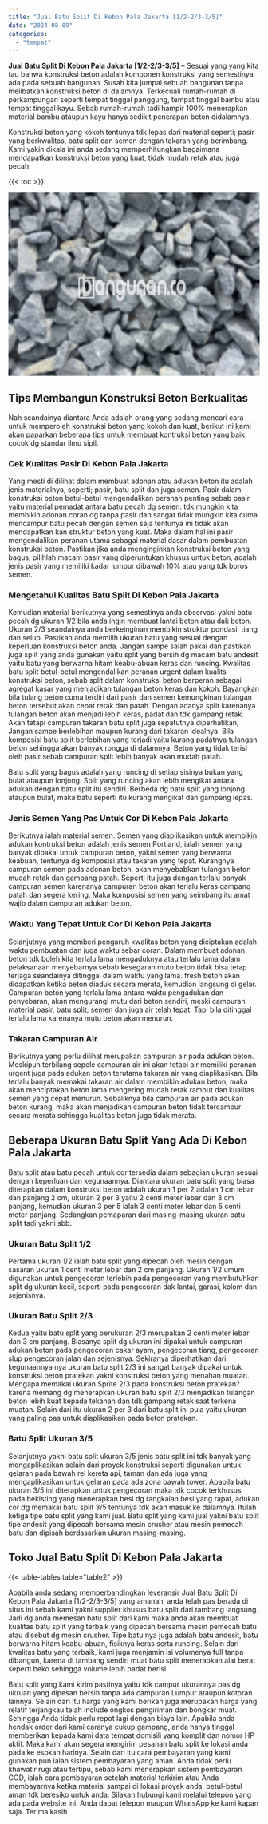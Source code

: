```yaml
---
title: "Jual Batu Split Di Kebon Pala Jakarta [1/2-2/3-3/5]"
date: "2024-08-09"
categories: 
  - "tempat"
---
```


**Jual Batu Split Di Kebon Pala Jakarta \[1/2-2/3-3/5\]** – Sesuai yang yang kita tau bahwa konstruksi beton adalah komponen konstruksi yang semestinya ada pada sebuah bangunan. Susah kita jumpai sebuah bangunan tanpa melibatkan konstruksi beton di dalamnya. Terkecuali rumah-rumah di perkampungan seperti tempat tinggal panggung, tempat tinggal bambu atau tempat tinggal kayu. Sebab rumah-rumah tadi hampir 100% menerapkan material bambu ataupun kayu hanya sedikit penerapan beton didalamnya.

Konstruksi beton yang kokoh tentunya tdk lepas dari material seperti; pasir yang berkwalitas, batu split dan semen dengan takaran yang berimbang. Kami yakin dikala ini anda sedang memperhitungkan bagaimana mendapatkan konstruksi beton yang kuat, tidak mudah retak atau juga pecah.

{{< toc >}}

![Jual Batu Split Di Kebon Pala Jakarta [1/2-2/3-3/5]](/images/jual-batu-split-35.png)

## Tips Membangun Konstruksi Beton Berkualitas

Nah seandainya diantara Anda adalah orang yang sedang mencari cara untuk memperoleh konstruksi beton yang kokoh dan kuat, berikut ini kami akan paparkan beberapa tips untuk membuat kontruksi beton yang baik cocok dg standar ilmu sipil.

### Cek Kualitas Pasir Di Kebon Pala Jakarta

Yang mesti di dilihat dalam membuat adonan atau adukan beton itu adalah jenis materialnya, seperti; pasir, batu split dan juga semen. Pasir dalam konstruksi beton betul-betul mengendalikan peranan penting sebab pasir yaitu material pemadat antara batu pecah dg semen. tdk mungkin kita membikin adonan coran dg tanpa pasir dan sangat tidak mungkin kita cuma mencampur batu pecah dengan semen saja tentunya ini tidak akan mendapatkan kan struktur beton yang kuat. Maka dalam hal ini pasir mengendalikan peranan utama sebagai material dasar dalam pembuatan konstruksi beton. Pastikan jika anda menginginkan konstruksi beton yang bagus, pilihlah macam pasir yang diperuntukan khusus untuk beton, adalah jenis pasir yang memiliki kadar lumpur dibawah 10% atau yang tdk boros semen.

### Mengetahui Kualitas Batu Split Di Kebon Pala Jakarta

Kemudian material berikutnya yang semestinya anda observasi yakni batu pecah dg ukuran 1/2 bila anda ingin membuat lantai beton atau dak beton. Ukuran 2/3 seandainya anda berkeinginan membikin struktur pondasi, tiang dan selup. Pastikan anda memilih ukuran batu yang sesuai dengan keperluan konstruksi beton anda. Jangan sampe salah pakai dan pastikan juga split yang anda gunakan yaitu split yang bersih dg macam batu andesit yaitu batu yang berwarna hitam keabu-abuan keras dan runcing. Kwalitas batu split betul-betul mengendalikan peranan urgent dalam kualits konstruksi beton, sebab split dalam konstruksi beton berperan sebagai agregat kasar yang menjadikan tulangan beton keras dan kokoh. Bayangkan bila tulang beton cuma terdiri dari pasir dan semen kemungkinan tulangan beton tersebut akan cepat retak dan patah. Dengan adanya split karenanya tulangan beton akan menjadi lebih keras, padat dan tdk gampang retak. Akan tetapi campuran takaran batu split juga sepatutnya diperhatikan, Jangan sampe berlebihan maupun kurang dari takaran idealnya. Bila komposisi batu split berlebihan yang terjadi yaitu kurang padatnya tulangan beton sehingga akan banyak rongga di dalamnya. Beton yang tidak terisi oleh pasir sebab campuran split lebih banyak akan mudah patah.

Batu split yang bagus adalah yang runcing di setiap sisinya bukan yang bulat ataupun lonjong. Split yang runcing akan lebih mengikat antara adukan dengan batu split itu sendiri. Berbeda dg batu split yang lonjong ataupun bulat, maka batu seperti itu kurang mengikat dan gampang lepas.

### Jenis Semen Yang Pas Untuk Cor Di Kebon Pala Jakarta

Berikutnya ialah material semen. Semen yang diaplikasikan untuk membikin adukan kontruksi beton adalah jenis semen Portland, ialah semen yang banyak dipakai untuk campuran beton, yakni semen yang berwarna keabuan, tentunya dg komposisi atau takaran yang tepat. Kurangnya campuran semen pada adonan beton, akan menyebabkan tulangan beton mudah retak dan gampang patah. Seperti itu juga dengan terlalu banyak campuran semen karenanya campuran beton akan terlalu keras gampang patah dan segera kering. Maka komposisi semen yang seimbang itu amat wajib dalam campuran adukan beton.

### Waktu Yang Tepat Untuk Cor Di Kebon Pala Jakarta

Selanjutnya yang memberi pengaruh kwalitas beton yang diciptakan adalah waktu pembuatan dan juga waktu sebar coran. Dalam membuat adonan beton tdk boleh kita terlalu lama mengaduknya atau terlalu lama dalam pelaksanaan menyebarnya sebab kesegaran mutu beton tidak bisa tetap terjaga seandainya ditinggal dalam waktu yang lama. fresh beton akan didapatkan ketika beton diaduk secara merata, kemudian langsung di gelar. Campuran beton yang terlalu lama antara waktu pengadukan dan penyebaran, akan mengurangi mutu dari beton sendiri, meski campuran material pasir, batu split, semen dan juga air telah tepat. Tapi bila ditinggal terlalu lama karenanya mutu beton akan menurun.

### Takaran Campuran Air

Berikutnya yang perlu dilihat merupakan campuran air pada adukan beton. Meskipun terbilang sepele campuran air ini akan tetapi air memiliki peranan urgent juga pada adukan beton terutama takaran air yang diaplikasikan. Bila terlalu banyak memakai takaran air dalam membikin adukan beton, maka akan menciptakan beton lama mengering mudah retak rambut dan kualitas semen yang cepat menurun. Sebaliknya bila campuran air pada adukan beton kurang, maka akan menjadikan campuran beton tidak tercampur secara merata sehingga kualitas beton juga tidak merata.

## Beberapa Ukuran Batu Split Yang Ada Di Kebon Pala Jakarta

Batu split atau batu pecah untuk cor tersedia dalam sebagian ukuran sesuai dengan keperluan dan kegunaannya. Diantara ukuran batu split yang biasa diterapkan dalam konstruksi beton adalah ukuran 1 per 2 adalah 1 cm lebar dan panjang 2 cm, ukuran 2 per 3 yaitu 2 centi meter lebar dan 3 cm panjang, kemudian ukuran 3 per 5 ialah 3 centi meter lebar dan 5 centi meter panjang. Sedangkan pemaparan dari masing-masing ukuran batu split tadi yakni sbb.

### Ukuran Batu Split 1/2

Pertama ukuran 1/2 ialah batu split yang dipecah oleh mesin dengan sasaran ukuran 1 centi meter lebar dan 2 cm panjang. Ukuran 1/2 umum digunakan untuk pengecoran terlebih pada pengecoran yang membutuhkan split dg ukuran kecil, seperti pada pengecoran dak lantai, garasi, kolom dan sejenisnya.

### Ukuran Batu Split 2/3

Kedua yaitu batu split yang berukuran 2/3 merupakan 2 centi meter lebar dan 3 cm panjang. Biasanya split dg ukuran ini dipakai untuk campuran adukan beton pada pengecoran cakar ayam, pengecoran tiang, pengecoran slup pengecoran jalan dan sejenisnya. Sekiranya diperhatikan dari kegunaannya nya ukuran batu split 2/3 ini sangat banyak dipakai untuk konstruksi beton pratekan yakni konstruksi beton yang menahan muatan. Mengapa memakai ukuran Sprite 2/3 pada konstruksi beton pratekan? karena memang dg menerapkan ukuran batu split 2/3 menjadikan tulangan beton lebih kuat kepada tekanan dan tdk gampang retak saat terkena muatan. Selain dari itu ukuran 2 per 3 dari batu split ini pula yaitu ukuran yang paling pas untuk diaplikasikan pada beton pratekan.

### Batu Split Ukuran 3/5

Selanjutnya yakni batu split ukuran 3/5 jenis batu split ini tdk banyak yang mengaplikasikan selain dari proyek konstruksi seperti digunakan untuk gelaran pada bawah rel kereta api, taman dan ada juga yang mengaplikasikan untuk gelaran pada ada zona bawah tower. Apabila batu ukuran 3/5 ini diterapkan untuk pengecoran maka tdk cocok terkhusus pada bekisting yang menerapkan besi dg rangkaian besi yang rapat, adukan cor dg memakai batu split 3/5 tentunya tdk akan masuk ke dalamnya. Itulah ketiga tipe batu split yang kami jual. Batu split yang kami jual yakni batu split tipe andesit yang dipecah bersama mesin crusher atau mesin pemecah batu dan dipisah berdasarkan ukuran masing-masing.

## Toko Jual Batu Split Di Kebon Pala Jakarta

{{< table-tables table="table2" >}}

Apabila anda sedang memperbandingkan leveransir Jual Batu Split Di Kebon Pala Jakarta \[1/2-2/3-3/5\] yang amanah, anda telah pas berada di situs ini sebab kami yakni supplier khusus batu split dari tambang langsung. Jadi dg anda memesan batu split dari kami maka anda akan membuat kualitas batu split yang terbaik yang dipecah bersama mesin pemecah batu atau disebut dg mesin crusher. Tipe batu nya juga adalah batu andesit, batu berwarna hitam keabu-abuan, fisiknya keras serta runcing. Selain dari kwalitas batu yang terbaik, kami juga menjamin isi volumenya full tanpa dibangun, karena di tambang sendiri muat batu split menerapkan alat berat seperti beko sehingga volume lebih padat berisi.

Batu split yang kami kirim pastinya yaitu tdk campur ukurannya pas dg ukruan yang dipesan bersih tanpa ada campuran Lumpur ataupun kotoran lainnya. Selain dari itu harga yang kami berikan juga merupakan harga yang relatif terjangkau telah include ongkos pengiriman dan bongkar muat. Sehingga Anda tidak perlu repot lagi dengan biaya lain. Apabila anda hendak order dari kami caranya cukup gampang, anda hanya tinggal memberikan kepada kami data tempat domisili yang komplit dan nomor HP aktif. Maka kami akan segera mengirim pesanan batu split ke lokasi anda pada ke esokan harinya. Selain dari itu cara pembayaran yang kami gunakan pun ialah sistem pembayaran yang aman. Anda tidak perlu khawatir rugi atau tertipu, sebab kami menerapkan sistem pembayaran COD, ialah cara pembayaran setelah material terkirim atau Anda membayarnya ketika material sampai di lokasi proyek anda, betul-betul aman tdk beresiko untuk anda. Silakan hubungi kami melalui telepon yang ada pada website ini. Anda dapat telepon maupun WhatsApp ke kami kapan saja. Terima kasih
